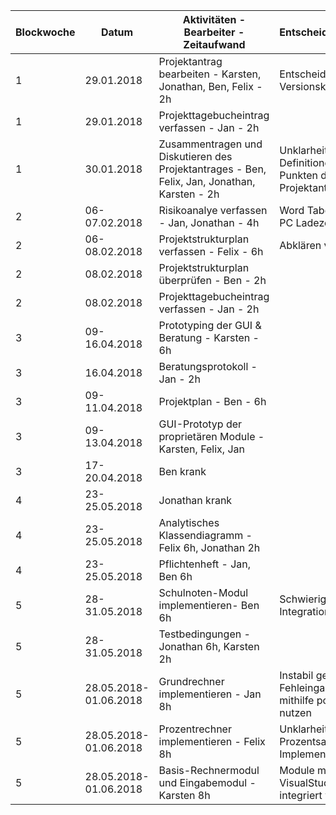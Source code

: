 | Blockwoche | Datum | Aktivitäten - Bearbeiter - Zeitaufwand | Entscheidungen/Probleme |
|------------|-------|----------------------------------------|-------------------------|
|1| 29.01.2018 |Projektantrag bearbeiten - Karsten, Jonathan, Ben, Felix - 2h|Entscheidung über Versionskontrolle getroffen|
|1| 29.01.2018 |Projekttagebucheintrag verfassen - Jan - 2h||
|1| 30.01.2018| Zusammentragen und Diskutieren des Projektantrages - Ben, Felix, Jan, Jonathan, Karsten - 2h | Unklarheiten über die Definitionen von einzelnen Punkten des Projektantrages|
|2| 06-07.02.2018 |Risikoanalye verfassen - Jan, Jonathan - 4h|Word Tabellen Formatieren, PC Ladezeiten|
|2| 06-08.02.2018 |Projektstrukturplan verfassen - Felix - 6h|Abklären von Zeitabteilung|
|2| 08.02.2018 |Projektstrukturplan überprüfen - Ben - 2h||
|2| 08.02.2018 |Projekttagebucheintrag verfassen - Jan - 2h||
|3| 09-16.04.2018 |Prototyping der GUI & Beratung - Karsten - 6h||
|3| 16.04.2018 |Beratungsprotokoll - Jan - 2h||
|3| 09-11.04.2018 |Projektplan - Ben - 6h||
|3| 09-13.04.2018 |GUI-Prototyp der proprietären Module - Karsten, Felix, Jan||
|3| 17-20.04.2018 |Ben krank||
|4| 23-25.05.2018 |Jonathan krank||
|4| 23-25.05.2018 |Analytisches Klassendiagramm - Felix 6h, Jonathan 2h||
|4| 23-25.05.2018 |Pflichtenheft - Jan, Ben 6h||
|5| 28-31.05.2018 | Schulnoten-Modul implementieren- Ben 6h| Schwierigkeiten bei Integration ins Projekt|
|5| 28-31.05.2018 | Testbedingungen - Jonathan 6h, Karsten 2h||
|5| 28.05.2018-01.06.2018 | Grundrechner implementieren - Jan 8h| Instabil gegenüber Fehleingaben, Lösung mithilfe polnischer Notation nutzen|
|5| 28.05.2018-01.06.2018 | Prozentrechner implementieren - Felix 8h| Unklarheiten über Prozentsatz-Implementation|
|5| 28.05.2018-01.06.2018 | Basis-Rechnermodul und Eingabemodul - Karsten 8h| Module müssen in ein VisualStudio-Projekt integriert werden |
